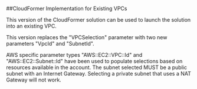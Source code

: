 ##CloudFormer Implementation for Existing VPCs

This version of the CloudFormer solution can be used to launch the solution into an existing VPC.

This version replaces the "VPCSelection" parameter with two new parameters "VpcId" and "SubnetId".

AWS specific parameter types "AWS::EC2::VPC::Id" and "AWS::EC2::Subnet::Id" have been used to populate selections based on resources available in the account. The subnet selected MUST be a public subnet with an Internet Gateway. Selecting a private subnet that uses a NAT Gateway will not work.
